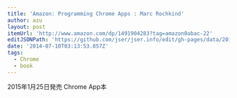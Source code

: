 ```yaml
---
title: 'Amazon: Programming Chrome Apps : Marc Rochkind'
author: azu
layout: post
itemUrl: 'http://www.amazon.com/dp/1491904283?tag=amazon0abac-22'
editJSONPath: 'https://github.com/jser/jser.info/edit/gh-pages/data/2014/07/index.json'
date: '2014-07-10T03:13:53.857Z'
tags:
  - Chrome
  - book
---
```

2015年1月25日発売
Chrome App本
